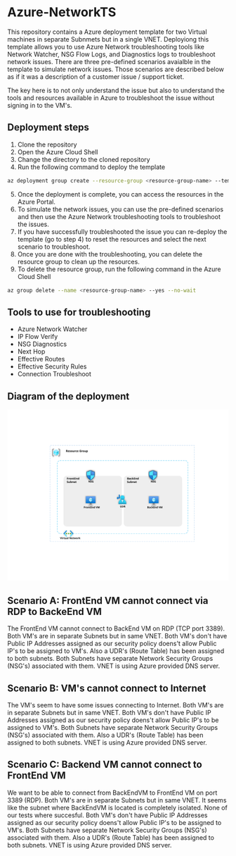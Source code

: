 # Azure-NetworkTS

This repository contains a Azure deployment template for two Virtual machines in separate Subnmets but in a single VNET.
Deployiong this template allows you to use Azure Network troubleshooting tools like Network Watcher, NSG Flow Logs, and Diagnostics logs to troubleshoot network issues.
There are three pre-defined scenarios avaialble in the template to simulate network issues. Those scenarios are described below as if it was a description of a customer issue / support ticket.

The key here is to not only understand the issue but also to understand the tools and resources available in Azure to troubleshoot the issue without signing in to the VM's.

## Deployment steps

1. Clone the repository
2. Open the Azure Cloud Shell
3. Change the directory to the cloned repository
4. Run the following command to deploy the template

```bash
az deployment group create --resource-group <resource-group-name> --template-file azuredeploy.json --parameters azuredeploy.parameters.json
```

5. Once the deployment is complete, you can access the resources in the Azure Portal.
6. To simulate the network issues, you can use the pre-defined scenarios and then use the Azure Network troubleshooting tools to troubleshoot the issues.
7. If you have successfully troubleshooted the issue you can re-deploy the template (go to step 4) to reset the resources and select the next scenario to troubleshoot.
7. Once you are done with the troubleshooting, you can delete the resource group to clean up the resources.
8. To delete the resource group, run the following command in the Azure Cloud Shell

```bash
az group delete --name <resource-group-name> --yes --no-wait
```

## Tools to use for troubleshooting

- Azure Network Watcher
- IP Flow Verify
- NSG Diagnostics
- Next Hop
- Effective Routes
- Effective Security Rules
- Connection Troubleshoot

## Diagram of the deployment

![Dagram of deployment including all resources](media/Azure-NetworkTS.svg)

## Scenario A: FrontEnd VM cannot connect via RDP to BackeEnd VM

The FrontEnd VM cannot connect to BackEnd VM on RDP (TCP port 3389). Both VM's are in separate Subnets but in same VNET. Both VM's don't have Public IP Addresses assigned as our security policy doens't allow Public IP's to be assigned to VM's. Also a UDR's (Route Table) has been assigned to both subnets. Both Subnets have separate Network Security Groups (NSG's) associated with them. VNET is using Azure provided DNS server.

## Scenario B: VM's cannot connect to Internet

The VM's seem to have some issues connecting to Internet. Both VM's are in separate Subnets but in same VNET. Both VM's don't have Public IP Addresses assigned as our security policy doens't allow Public IP's to be assigned to VM's. Both Subnets have separate Network Security Groups (NSG's) associated with them. Also a UDR's (Route Table) has been assigned to both subnets. VNET is using Azure provided DNS server.

## Scenario C: Backend VM cannot connect to FrontEnd VM

We want to be able to connect from BackEndVM to FrontEnd VM on port 3389 (RDP). Both VM's are in separate Subnets but in same VNET. It seems like the subnet where BackEndVM is located is completely isolated. None of our tests where succesful. Both VM's don't have Public IP Addresses assigned as our security policy doens't allow Public IP's to be assigned to VM's. Both Subnets have separate Network Security Groups (NSG's) associated with them. Also a UDR's (Route Table) has been assigned to both subnets. VNET is using Azure provided DNS server.

